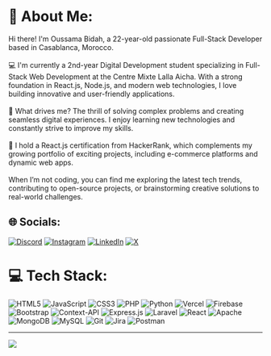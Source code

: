 # 💫 About Me:
Hi there! I'm Oussama Bidah, a 22-year-old passionate Full-Stack Developer based in Casablanca, Morocco.<br><br>💻 I'm currently a 2nd-year Digital Development student specializing in Full-Stack Web Development at the Centre Mixte Lalla Aicha. With a strong foundation in React.js, Node.js, and modern web technologies, I love building innovative and user-friendly applications.<br><br>🌟 What drives me? The thrill of solving complex problems and creating seamless digital experiences. I enjoy learning new technologies and constantly strive to improve my skills.<br><br>📜 I hold a React.js certification from HackerRank, which complements my growing portfolio of exciting projects, including e-commerce platforms and dynamic web apps.<br><br>When I’m not coding, you can find me exploring the latest tech trends, contributing to open-source projects, or brainstorming creative solutions to real-world challenges.


## 🌐 Socials:
[![Discord](https://img.shields.io/badge/Discord-%237289DA.svg?logo=discord&logoColor=white)](https://discord.gg/bidah007) [![Instagram](https://img.shields.io/badge/Instagram-%23E4405F.svg?logo=Instagram&logoColor=white)](https://instagram.com/https://www.instagram.com/bidah_007) [![LinkedIn](https://img.shields.io/badge/LinkedIn-%230077B5.svg?logo=linkedin&logoColor=white)](https://linkedin.com/in/https://www.linkedin.com/in/oussama-bidah-4706b12a2) [![X](https://img.shields.io/badge/X-black.svg?logo=X&logoColor=white)](https://x.com/https://x.com/BidahOussama) 

# 💻 Tech Stack:
![HTML5](https://img.shields.io/badge/html5-%23E34F26.svg?style=for-the-badge&logo=html5&logoColor=white) ![JavaScript](https://img.shields.io/badge/javascript-%23323330.svg?style=for-the-badge&logo=javascript&logoColor=%23F7DF1E) ![CSS3](https://img.shields.io/badge/css3-%231572B6.svg?style=for-the-badge&logo=css3&logoColor=white) ![PHP](https://img.shields.io/badge/php-%23777BB4.svg?style=for-the-badge&logo=php&logoColor=white) ![Python](https://img.shields.io/badge/python-3670A0?style=for-the-badge&logo=python&logoColor=ffdd54) ![Vercel](https://img.shields.io/badge/vercel-%23000000.svg?style=for-the-badge&logo=vercel&logoColor=white) ![Firebase](https://img.shields.io/badge/firebase-%23039BE5.svg?style=for-the-badge&logo=firebase) ![Bootstrap](https://img.shields.io/badge/bootstrap-%238511FA.svg?style=for-the-badge&logo=bootstrap&logoColor=white) ![Context-API](https://img.shields.io/badge/Context--Api-000000?style=for-the-badge&logo=react) ![Express.js](https://img.shields.io/badge/express.js-%23404d59.svg?style=for-the-badge&logo=express&logoColor=%2361DAFB) ![Laravel](https://img.shields.io/badge/laravel-%23FF2D20.svg?style=for-the-badge&logo=laravel&logoColor=white) ![React](https://img.shields.io/badge/react-%2320232a.svg?style=for-the-badge&logo=react&logoColor=%2361DAFB) ![Apache](https://img.shields.io/badge/apache-%23D42029.svg?style=for-the-badge&logo=apache&logoColor=white) ![MongoDB](https://img.shields.io/badge/MongoDB-%234ea94b.svg?style=for-the-badge&logo=mongodb&logoColor=white) ![MySQL](https://img.shields.io/badge/mysql-4479A1.svg?style=for-the-badge&logo=mysql&logoColor=white) ![Git](https://img.shields.io/badge/git-%23F05033.svg?style=for-the-badge&logo=git&logoColor=white) ![Jira](https://img.shields.io/badge/jira-%230A0FFF.svg?style=for-the-badge&logo=jira&logoColor=white) ![Postman](https://img.shields.io/badge/Postman-FF6C37?style=for-the-badge&logo=postman&logoColor=white)

---
[![](https://visitcount.itsvg.in/api?id=bidahoussama&icon=0&color=0)](https://visitcount.itsvg.in)

<!-- Proudly created with GPRM ( https://gprm.itsvg.in ) -->
